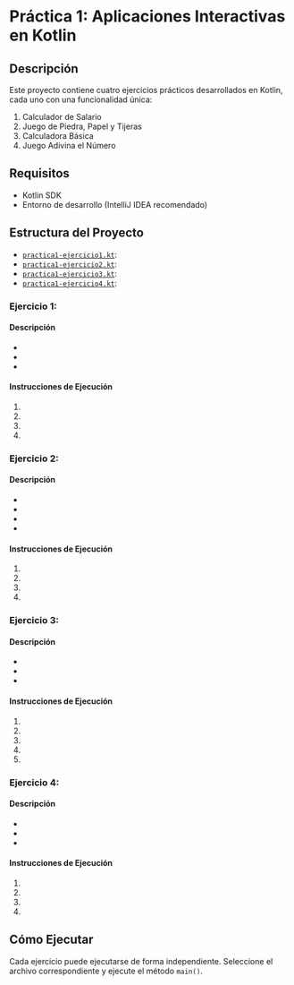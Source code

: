 # Práctica 1: Aplicaciones Interactivas en Kotlin

## Descripción
Este proyecto contiene cuatro ejercicios prácticos desarrollados en Kotlin, cada uno con una funcionalidad única:
1. Calculador de Salario
2. Juego de Piedra, Papel y Tijeras
3. Calculadora Básica
4. Juego Adivina el Número

## Requisitos
- Kotlin SDK
- Entorno de desarrollo (IntelliJ IDEA recomendado)

## Estructura del Proyecto
- [`practica1-ejercicio1.kt`](src/practica2-ejercicio1.kt): 
- [`practica1-ejercicio2.kt`](src/practica2-ejercicio2.kt): 
- [`practica1-ejercicio3.kt`](src/practica2-ejercicio3.kt): 
- [`practica1-ejercicio4.kt`](src/practica2-ejercicio4.kt): 

### Ejercicio 1: 
#### Descripción
- 
- 
- 

#### Instrucciones de Ejecución
1. 
2. 
3. 
4. 

### Ejercicio 2: 
#### Descripción
- 
- 
- 
- 

#### Instrucciones de Ejecución
1. 
2. 
3. 
4. 

### Ejercicio 3: 
#### Descripción
- 
- 
- 

#### Instrucciones de Ejecución
1. 
2. 
3. 
4. 
5. 

### Ejercicio 4: 
#### Descripción
- 
- 
- 

#### Instrucciones de Ejecución
1. 
2. 
3. 
4. 

## Cómo Ejecutar
Cada ejercicio puede ejecutarse de forma independiente. Seleccione el archivo correspondiente y ejecute el método `main()`.
